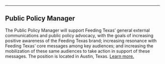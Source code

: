 ----
Public Policy Manager
----
The Public Policy Manager will support Feeding Texas’ general external communications and public policy advocacy, with the goals of increasing positive awareness of the Feeding Texas brand; increasing resonance with Feeding Texas’ core messages among key audiences; and increasing the mobilization of these same audiences to take action in support of these messages. The position is located in Austin, Texas. [Learn more.](https://s3-us-west-2.amazonaws.com/assets.feedingtexas.org/pdf/Public-Policy-Manager.pdf)
